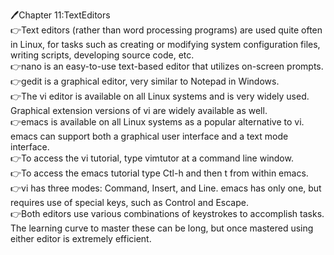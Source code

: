 🖊️Chapter 11:TextEditors    
👉Text editors (rather than word processing programs) are used quite often in Linux, for tasks such as creating or modifying system configuration files, writing scripts, developing source code, etc.       
👉nano is an easy-to-use text-based editor that utilizes on-screen prompts.         
👉gedit is a graphical editor, very similar to Notepad in Windows.           
👉The vi editor is available on all Linux systems and is very widely used. Graphical extension versions of vi are widely available as well.      
👉emacs is available on all Linux systems as a popular alternative to vi. emacs can support both a graphical user interface and a text mode interface.                   
👉To access the vi tutorial, type vimtutor at a command line window.          
👉To access the emacs tutorial type Ctl-h and then t from within emacs.         
👉vi has three modes: Command, Insert, and Line. emacs has only one, but requires use of special keys, such as Control and Escape.            
👉Both editors use various combinations of keystrokes to accomplish tasks. The learning curve to master these can be long, but once mastered using either editor is extremely efficient.       

